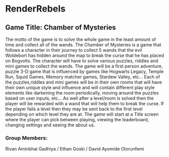 # RenderRebels
## Game Title: Chamber of Mysteries

The motto of the game is to solve the whole game in the least amount of time and collect all of the wands.
The Chamber of Mysteries is a game that follows a character in their journey to collect 5 wands that the evil Woldebort has hidden around the map to break the curse that he has placed on Bogvolts. The character will have to solve various puzzles, riddles and mini games to collect the wands. The game will be a first person adventure, puzzle 3-D game that is influenced by games like Hogwarts Legacy, Temple Run, Squid Games, Memory matcher games, Stardew Valley, etc... Each of the puzzles,riddles and mini games will be in their own rooms that will have their own unique style and influence and will contain different play style elements like darkening the room periodically, moving around the puzzles based on user inputs, etc... As well after a level/room is solved then the player will be rewarded with a wand that will help them to break the curse. If the player fails a level then they may be sent back to the first level depending on which level they are at. The game will start at a Title screen where the player can pick between playing, viewing the leaderboard, changing settings and seeing the about us.


### Group Members:
Rivan Aminbhai Gadhiya /
Ethan Goski /
David Ayomide Olorunfemi
